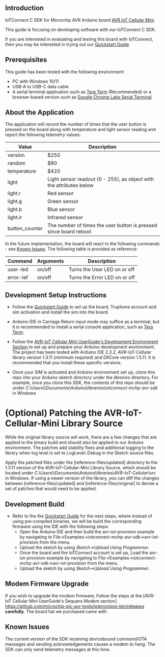 ## Introduction
IoTConnect C SDK for Microchip AVR Arduino board [AVR IoT Cellular Mini](https://www.microchip.com/en-us/development-tool/ev70n78a).

This guide is focusing on developing software with our IoTConnect C SDK.

If you are interested in evaluating and testing this board with IoTConnect,
then you may be interested in trying out our [Quickstart Guide](QUICKSTART.md)

## Prerequisites
This guide has been tested with the following environment:
* PC with Windows 10/11
* USB-A to USB-C data cable
* A serial terminal application such as [Tera Term](https://sourceforge.net/projects/tera-term/) (Recommended) or a browser-based version such as [Google Chrome Labs Serial Terminal](https://googlechromelabs.github.io/serial-terminal/)

## About the Application

The application will record the number of times that the user button is pressed on the board along 
with temperature and light sensor reading and report the following telemetry values:

| Value          | Description                                                         |
|----------------|---------------------------------------------------------------------|
| version        | $250                                                                |
| random         | $80                                                                 |
| temperature    | $420                                                                |
| light          | Light sensor readout (0 - 255), as object with the attributes below |
| light.r        | Red sensor                                                          |
| light.g        | Green sensor                                                        |
| light.b        | Blue sensor                                                         |
| light.ir       | Infrared sensor                                                     |
| button_counter | The  number of times the user button is pressed since board reboot  |

In the future implementation, the board will react to the following commands - see [Known Issues](#known-issues).
The following table is provided as reference:

| Command   | Arguments | Description                   |
|-----------|-----------|-------------------------------|
| user-led  | on/off    | Turns the User LED on or off  | 
| error-lef | on/off    | Turns the Error LED on or off |

## Development Setup Instructions

* Follow the [Quickstart Guide](QUICKSTART.md) to set up the board, Truphone account and sim activation and install the sim into the board.
* Arduino IDE in Carriage Return input mode may suffice as a terminal, but it is recommended to install a serial console application, 
such as [Tera Term](https://ttssh2.osdn.jp/index.html.en).

* Follow the
 [AVR-IoT Cellular Mini UserGuide's Development Environment Section](https://iot.microchip.com/docs/arduino/introduction/devenv) 
to set up and prepare your Arduino development environment.
The project has been tested with Arduino IDE 2.3.2, AVR-IoT-Cellular library version 1.3.11 (minimum required) and DXCore version 1.5.11.
It is recommended that you install these specific versions.
* Once your SIM is activated and Arduino environment set up, 
clone this repo into your Arduino sketch directory under the *libraries* directory.
For example, once you clone this SDK, the contents of this repo should be 
under *C:\Users\\<your username>\Documents\Arduino\libraries\iotconnect-mchp-avr-sdk* in Windows

# (Optional) Patching the AVR-IoT-Cellular-Mini Library Source

While the original library source will work, there are a few changes that are applied to the binary build and should also
be applied to our Arduino environment. The patches add stability fixes and additional logging to the library when log
level is set to LogLevel::Debug in the Sketch source files.

Apply the patched files under the [reference-files/updated] directory to the 1.3.11 version of the 
AVR-IoT-Cellular-Mini Library Source, which should be located under 
*C:\Users\\<your username>\Documents\Arduino\libraries\AVR-IoT-Cellular\src* in Windows. If using a newer version
of the library, you can diff the changes between [reference-files/updated] and [reference-files/original] to devise 
a set of patches that would need to be applied.

## Development Build

* Refer to the the [Quickstart Guide](QUICKSTART.md) for the next steps, 
 where instead of using pre-compiled binaries, we will be build the corresponding firmware using the IDE with the following steps:
  * Open the Arduino IDE and then build the avr-iot-provision example by navigating
  to File->Examples->iotconnect-mchp-avr-sdk->avr-iot-provision from the menu. 
  * Upload the sketch by using *Sketch->Upload Using Programmer*.
  * Once the board and the IoTConnect account is set up, Load the avr-iot-provision example by navigating
    to File->Examples->iotconnect-mchp-avr-sdk->avr-iot-provision from the menu.
  * Upload the sketch by using *Sketch->Upload Using Programmer*.

## Modem Firmware Upgrade

If you wish to upgrade the modem firmware, Follow the steps at the 
[AVR-IoT Cellular Mini UserGuide's Sequans Modem section] https://github.com/microchip-pic-avr-tools/iotprovision-bin/releases
**carefully**. The board hat we purchased came with 


## Known Issues

The current version of the SDK receiving devicebound command/OTA messages and sending acknowledgements causes a modem to hang. 
The SDK can only send telemetry messages at this time.

